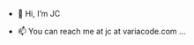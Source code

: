 - 👋 Hi, I’m JC


- 📫 You can reach me at jc at variacode.com ...

<!---
jmardonesk/jmardonesk is a ✨ special ✨ repository because its `README.md` (this file) appears on your GitHub profile.
You can click the Preview link to take a look at your changes.
--->
